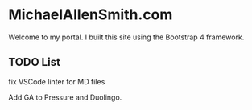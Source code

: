 # MichaelAllenSmith.com

Welcome to my portal. I built this site using the Bootstrap 4 framework.

## TODO List

fix VSCode linter for MD files

Add GA to Pressure and Duolingo.
